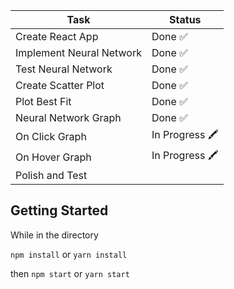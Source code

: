 | Task                     | Status        |
| ------------------------ | ------------- |
| Create React App         | Done ✅       |
| Implement Neural Network | Done ✅       |
| Test Neural Network      | Done ✅       |
| Create Scatter Plot      | Done ✅       |
| Plot Best Fit            | Done ✅       |
| Neural Network Graph     | Done ✅       |
| On Click Graph           | In Progress 🖍 |
| On Hover Graph           | In Progress 🖍 |
| Polish and Test          |               |

## Getting Started

While in the directory

`npm install` or `yarn install`

then `npm start` or `yarn start`
